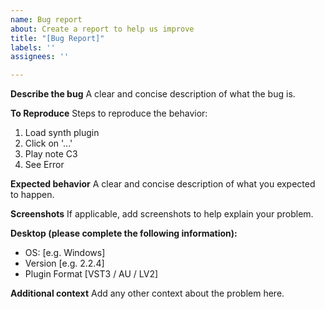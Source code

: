 ```yaml
---
name: Bug report
about: Create a report to help us improve
title: "[Bug Report]"
labels: ''
assignees: ''

---
```


**Describe the bug**
A clear and concise description of what the bug is.

**To Reproduce**
Steps to reproduce the behavior:
1. Load synth plugin
2. Click on '...'
3. Play note C3
4. See Error

**Expected behavior**
A clear and concise description of what you expected to happen.

**Screenshots**
If applicable, add screenshots to help explain your problem.

**Desktop (please complete the following information):**
 - OS: [e.g. Windows]
 - Version [e.g. 2.2.4]
 - Plugin Format [VST3 / AU / LV2]

**Additional context**
Add any other context about the problem here.
